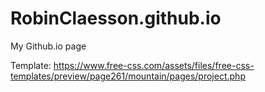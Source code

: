# RobinClaesson.github.io
My Github.io page

Template: 
https://www.free-css.com/assets/files/free-css-templates/preview/page261/mountain/pages/project.php
